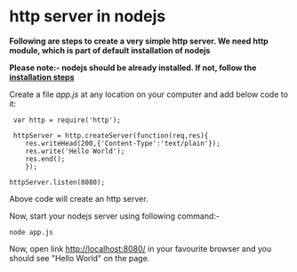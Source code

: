 # http server in nodejs

**Following are steps to create a very simple http server. We need http module, which is part of default installation of nodejs**

**Please note:- nodejs should be already installed. If not, follow the [installation steps](./install_nodejs.md)**

Create a file *app.js* at any location on your computer and add below code to it:

```nodejs
 var http = require('http');

 httpServer = http.createServer(function(req,res){
    res.writeHead(200,{'Content-Type':'text/plain'});
    res.write('Hello World');
    res.end();
    });

httpServer.listen(8080);
```

Above code will create an http server.

Now, start your nodejs server using following command:-

```nodejs
node app.js
```

Now, open link <http://localhost:8080/> in your favourite browser and you should see "Hello World" on the page.

